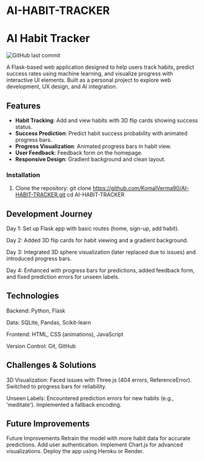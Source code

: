 # AI-HABIT-TRACKER
# AI Habit Tracker
![GitHub last commit](https://img.shields.io/github/last-commit/KomalVerma90/AI-HABIT-TRACKER)

A Flask-based web application designed to help users track habits, predict success rates using machine learning, and visualize progress with interactive UI elements. Built as a personal project to explore web development, UX design, and AI integration.

## Features
- **Habit Tracking**: Add and view habits with 3D flip cards showing success status.
- **Success Prediction**: Predict habit success probability with animated progress bars.
- **Progress Visualization**: Animated progress bars in habit view.
- **User Feedback**: Feedback form on the homepage.
- **Responsive Design**: Gradient background and clean layout.

### Installation
1. Clone the repository:
   git clone https://github.com/KomalVerma90/AI-HABIT-TRACKER.git
   cd AI-HABIT-TRACKER

## Development Journey
Day 1: Set up Flask app with basic routes (home, sign-up, add habit).

Day 2: Added 3D flip cards for habit viewing and a gradient background.

Day 3: Integrated 3D sphere visualization (later replaced due to issues) and introduced progress bars.

Day 4: Enhanced with progress bars for predictions, added feedback form, and fixed prediction errors for unseen labels.

## Technologies
Backend: Python, Flask

Data: SQLite, Pandas, Scikit-learn

Frontend: HTML, CSS (animations), JavaScript

Version Control: Git, GitHub

## Challenges & Solutions
3D Visualization: Faced issues with Three.js (404 errors, ReferenceError). Switched to progress bars for reliability.

Unseen Labels: Encountered prediction errors for new habits (e.g., 'meditate'). Implemented a fallback encoding.

## Future Improvements
Future Improvements
Retrain the model with more habit data for accurate predictions.
Add user authentication.
Implement Chart.js for advanced visualizations.
Deploy the app using Heroku or Render.
